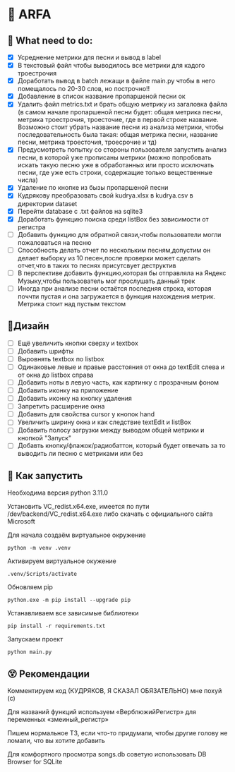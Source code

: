 # 🎵 ARFA

## 🚀 What need to do:
- [x] Усреднение метрики для песни и вывод в label
- [x] В текстовый файл чтобы выводилось все метрики для кадого троестрочия
- [x] Доработать вывод в batch лежащи в файле main.py чтобы в него помещалось по 20-30 слов, но построчно!!
- [x] Добавление в список название пропаршеной песни ок
- [x] Удалить файл metrics.txt и брать общую метрику из загаловка файла (в самом начале пропаршеной песни будет: общая метрика песни, метрика троестрочия, троесточие, где в первой строке название. Возможно стоит убрать название песни из анализа метрики, чтобы последовательность была такая: общая метрика песни, название песни, метрика троесточия, троесрочие и тд)
- [x] Предусмотреть попытку со стороны пользователя запустить анализ песни, в которой уже прописаны метрики (можно попробовать искать такую песню уже в обработанных или просто исключать песни, где уже есть строки, содержащие только вещественные числа)
- [x] Удаление по кнопке из бызы пропаршеной песни
- [x] Кудрякову преобразовать свой kudrya.xlsx в kudrya.csv в директории dataset
- [x] Перейти database с .txt файлов на sqlite3
- [x] Доработать функцию поиска среди listBox без зависимости от регистра
- [ ] Добавить функцию для обратной связи,чтобы пользователи могли пожаловаться на песню
- [ ] Способность делать отчет по нескольким песням,допустим он делает выборку из 10 песен,после проверки может сделать отчет,что в таких то песнях присутсвует деструктив
- [ ] В перспективе добавить функцию,которая бы отправляла на Яндекс Музыку,чтобы пользователь мог прослушать данный трек
- [ ] Иногда при анализе песни остаётся последняя строка, которая поччти пустая и она загружается в функция нахождения метрик. Метрика стоит над пустым текстом

## 🌟Дизайн
- [ ] Ещё увеличить кнопки сверху и textbox
- [ ] Добавить шрифты
- [ ] Выровнять textbox по listbox
- [ ] Одинаковые левые и правые расстояния от окна до textEdit слева и от окна до listbox справа
- [ ] Добавить ноты в левую часть, как картинку с прозрачным фоном
- [ ] Добавить иконку на приложение
- [ ] Добавить иконку на кнопку удаления
- [ ] Запретить расширение окна
- [ ] Добавить для свойства cursor у кнопок hand
- [ ] Увеличить ширину окна и как следствие textEdit и listBox
- [ ] Добавить полосу загрузки между выводом общей метрики и кнопкой "Запуск"
- [ ] Добавть кнопку/флажок/радиобаттон, который будет отвечать за то выводить ли песню с метриками или без

## 🐍 Как запустить
Необходима версия python 3.11.0

Установить VC_redist.x64.exe, имеется по пути /dev/backend/VC_redist.x64.exe либо скачать с официального сайта Microsoft

Для начала создаём виртуальное окружение
```
python -m venv .venv
```

Активируем виртуальное окужение
```
.venv/Scripts/activate
```

Обновляем pip
```
python.exe -m pip install --upgrade pip
```

Устанавливаем все зависимые библиотеки
```
pip install -r requirements.txt
```

Запускаем проект
```
python main.py
```

## 😵 Рекомендации
Комментируем код (КУДРЯКОВ, Я СКАЗАЛ ОБЯЗАТЕЛЬНО) мне похуй (с)

Для названий функций используем «ВерблюжийРегистр» для переменных «змеиный_регистр»

Пишем нормальное ТЗ, если что-то придумали, чтобы другие голову не ломали, что вы хотите добавить

Для комфортного просмотра songs.db советую использовать DB Browser for SQLite
